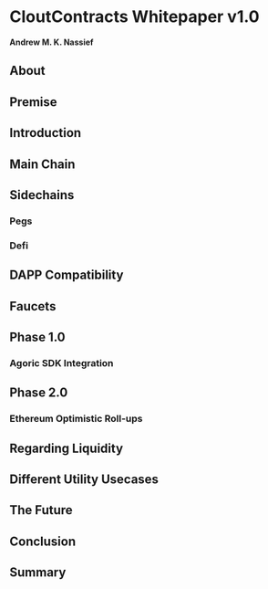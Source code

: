 # CloutContracts Whitepaper v1.0
**Andrew M. K. Nassief**

## About

## Premise

## Introduction

## Main Chain

## Sidechains

### Pegs

### Defi

## DAPP Compatibility

## Faucets

## Phase 1.0

### Agoric SDK Integration

## Phase 2.0

### Ethereum Optimistic Roll-ups

## Regarding Liquidity

## Different Utility Usecases

## The Future

## Conclusion

## Summary
